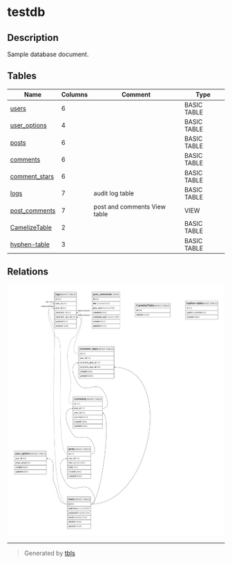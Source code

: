 # testdb

## Description

Sample database document.

## Tables

| Name | Columns | Comment | Type |
| ---- | ------- | ------- | ---- |
| [users](users.md) | 6 |  | BASIC TABLE |
| [user_options](user_options.md) | 4 |  | BASIC TABLE |
| [posts](posts.md) | 6 |  | BASIC TABLE |
| [comments](comments.md) | 6 |  | BASIC TABLE |
| [comment_stars](comment_stars.md) | 6 |  | BASIC TABLE |
| [logs](logs.md) | 7 | audit log table | BASIC TABLE |
| [post_comments](post_comments.md) | 7 | post and comments View table | VIEW |
| [CamelizeTable](CamelizeTable.md) | 2 |  | BASIC TABLE |
| [hyphen-table](hyphen-table.md) | 3 |  | BASIC TABLE |

## Relations

![er](schema.png)

---

> Generated by [tbls](https://github.com/k1LoW/tbls)
